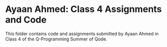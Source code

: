 # Ayaan Ahmed: Class 4 Assignments and Code
This folder contains code and assignments submitted by Ayaan Ahmed in Class 4 of the Q-Programming Summer of Qode.